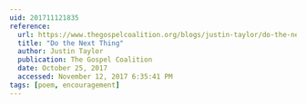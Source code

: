 ```yaml
---
uid: 201711121835
reference:
  url: https://www.thegospelcoalition.org/blogs/justin-taylor/do-the-next-thing/
  title: "Do the Next Thing"
  author: Justin Taylor
  publication: The Gospel Coalition
  date: October 25, 2017
  accessed: November 12, 2017 6:35:41 PM
tags: [poem, encouragement]
---
```

